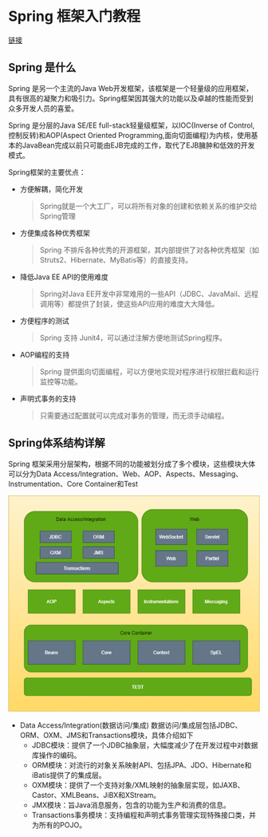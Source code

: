 # Spring 框架入门教程
[链接](http://c.biancheng.net/spring/)

## Spring 是什么
Spring 是另一个主流的Java Web开发框架，该框架是一个轻量级的应用框架，具有很高的凝聚力和吸引力。Spring框架因其强大的功能以及卓越的性能而受到众多开发人员的喜爱。

Spring 是分层的Java SE/EE full-stack轻量级框架，以IOC(Inverse of Control,控制反转)和AOP(Aspect Oriented Programming,面向切面编程)为内核，使用基本的JavaBean完成以前只可能由EJB完成的工作，取代了EJB臃肿和低效的开发模式。

Spring框架的主要优点：
- 方便解耦，简化开发
    > Spring就是一个大工厂，可以将所有对象的创建和依赖关系的维护交给Spring管理

- 方便集成各种优秀框架
    > Spring 不排斥各种优秀的开源框架，其内部提供了对各种优秀框架（如 Struts2、Hibernate、MyBatis等）的直接支持。

- 降低Java EE API的使用难度
    > Spring对Java EE开发中非常难用的一些API（JDBC、JavaMail、远程调用等）都提供了封装，使这些API应用的难度大大降低。

- 方便程序的测试
    > Spring 支持 Junit4，可以通过注解方便地测试Spring程序。

- AOP编程的支持
    > Spring 提供面向切面编程，可以方便地实现对程序进行权限拦截和运行监控等功能。

- 声明式事务的支持
    > 只需要通过配置就可以完成对事务的管理，而无须手动编程。

## Spring体系结构详解
Spring 框架采用分层架构，根据不同的功能被划分成了多个模块，这些模块大体可以分为Data Access/Integration、Web、AOP、Aspects、Messaging、Instrumentation、Core Container和Test

![Spring Framework Runtime](https://raw.githubusercontent.com/gongthub/wiki/master/docs/Resources/Spring.png)

- Data Access/Integration(数据访问/集成)
数据访问/集成层包括JDBC、ORM、OXM、JMS和Transactions模块，具体介绍如下
    - JDBC模块：提供了一个JDBC抽象层，大幅度减少了在开发过程中对数据库操作的编码。
    - ORM模块：对流行的对象关系映射API、包括JPA、JDO、Hibernate和iBatis提供了的集成层。
    - OXM模块：提供了一个支持对象/XML映射的抽象层实现，如JAXB、Castor、XMLBeans、JiBX和XStream。
    - JMX模块：旨Java消息服务，包含的功能为生产和消费的信息。
    - Transactions事务模块：支持编程和声明式事务管理实现特殊接口类，并为所有的POJO。
    